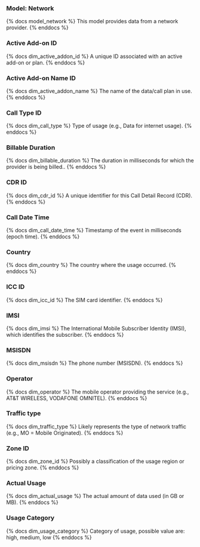 ### Model: Network

{% docs model_network %}
This model provides data from a network provider.
{% enddocs %}

### Active Add-on ID
{% docs dim_active_addon_id %}
A unique ID associated with an active add-on or plan.
{% enddocs %}

### Active Add-on Name ID
{% docs dim_active_addon_name %}
The name of the data/call plan in use.
{% enddocs %}

### Call Type ID
{% docs dim_call_type %}
Type of usage (e.g., Data for internet usage).
{% enddocs %}

### Billable Duration
{% docs dim_billable_duration %}
The duration in milliseconds for which the provider is being billed..
{% enddocs %}

### CDR ID
{% docs dim_cdr_id %}
A unique identifier for this Call Detail Record (CDR).
{% enddocs %}

### Call Date Time
{% docs dim_call_date_time %}
Timestamp of the event in milliseconds (epoch time).
{% enddocs %}

### Country
{% docs dim_country %}
The country where the usage occurred.
{% enddocs %}

### ICC ID
{% docs dim_icc_id %}
The SIM card identifier.
{% enddocs %}

### IMSI
{% docs dim_imsi %}
The International Mobile Subscriber Identity (IMSI), which identifies the subscriber.
{% enddocs %}

### MSISDN
{% docs dim_msisdn %}
The phone number (MSISDN).
{% enddocs %}

### Operator
{% docs dim_operator %}
The mobile operator providing the service (e.g., AT&T WIRELESS, VODAFONE OMNITEL).
{% enddocs %}

### Traffic type
{% docs dim_traffic_type %}
Likely represents the type of network traffic (e.g., MO = Mobile Originated).
{% enddocs %}

### Zone ID
{% docs dim_zone_id %}
Possibly a classification of the usage region or pricing zone.
{% enddocs %}

### Actual Usage
{% docs dim_actual_usage %}
The actual amount of data used (in GB or MB).
{% enddocs %}

### Usage Category
{% docs dim_usage_category %}
Category of usage, possible value are: high, medium, low
{% enddocs %}